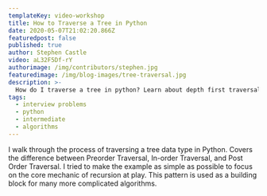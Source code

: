 ```yaml
---
templateKey: video-workshop
title: How to Traverse a Tree in Python
date: 2020-05-07T21:02:20.866Z
featuredpost: false
published: true
author: Stephen Castle
video: aL32F5Df-rY
authorimage: /img/contributors/stephen.jpg
featuredimage: /img/blog-images/tree-traversal.jpg
description: >-
  How do I traverse a tree in python? Learn about depth first traversal.
tags:
  - interview problems
  - python
  - intermediate
  - algorithms
---
```


I walk through the process of traversing a tree data type in Python. Covers the difference between Preorder Traversal, In-order Traversal, and Post Order Traversal. I tried to make the example as simple as possible to focus on the core mechanic of recursion at play. This pattern is used as a building block for many more complicated algorithms.
